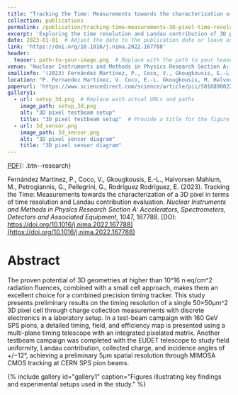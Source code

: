 ```yaml
---
title: "Tracking the Time: Measurements towards the characterization of a 3D pixel in terms of time resolution and Landau contribution evaluation"
collection: publications
permalink: /publication/tracking-time-measurements-3D-pixel-time-resolution
excerpt: 'Exploring the time resolution and Landau contribution of 3D pixel geometries in high-radiation environments.'
date: 2023-01-01  # Adjust the date to the publication date or leave as is if unknown
link: 'https://doi.org/10.1016/j.nima.2022.167788'
header:
  teaser: path-to-your-image.png  # Replace with the path to your teaser image if available
venue: 'Nuclear Instruments and Methods in Physics Research Section A: Accelerators, Spectrometers, Detectors and Associated Equipment'
smallinfo: '(2023) Fernández Martínez, P., Coco, V., Gkougkousis, E.-L., et al. <b><i>Nuclear Instruments and Methods in Physics Research Section A</i></b>'
location: "P. Fernandez Martínez, V. Coco, E.-L. Gkougkousis, M. Halvorsen Mahlum, G. Petrogiannis, G. Pellegrini, E. Rodríguez Rodríguez"  # Adjust if more authors are to be included
paperurl: 'https://www.sciencedirect.com/science/article/pii/S0168900222010804'
gallery1:
  - url: setup_3d.png  # Replace with actual URLs and paths
    image_path: setup_3d.png
    alt: "3D pixel testbeam setup"
    title: "3D pixel testbeam setup"  # Provide a title for the figure
  - url: 3d_sensor.png
    image_path: 3d_sensor.png
    alt: "3D pixel sensor diagram"
    title: "3D pixel sensor diagram"
---
```


[PDF](https://www.sciencedirect.com/science/article/pii/S0168900222010804){: .btn--research}

Fernández Martínez, P., Coco, V., Gkougkousis, E.-L., Halvorsen Mahlum, M., Petrogiannis, G., Pellegrini, G., Rodríguez Rodríguez, E. (2023). Tracking the Time: Measurements towards the characterization of a 3D pixel in terms of time resolution and Landau contribution evaluation. *Nuclear Instruments and Methods in Physics Research Section A: Accelerators, Spectrometers, Detectors and Associated Equipment*, 1047, 167788. [DOI: https://doi.org/10.1016/j.nima.2022.167788](https://doi.org/10.1016/j.nima.2022.167788)

# Abstract
The proven potential of 3D geometries at higher than 10^16 n·eq/cm^2 radiation fluences, combined with a small cell approach, makes them an excellent choice for a combined precision timing tracker. This study presents preliminary results on the timing resolution of a single 50×50μm^2 3D pixel cell through charge collection measurements with discrete electronics in a laboratory setup. In a test-beam campaign with 160 GeV SPS pions, a detailed timing, field, and efficiency map is presented using a multi-plane timing telescope with an integrated pixelated matrix. Another testbeam campaign was completed with the EUDET telescope to study field uniformity, Landau contribution, collected charge, and incidence angles of +/−12°, achieving a preliminary 5μm spatial resolution through MIMOSA CMOS tracking at CERN SPS pion beams.

{% include gallery id="gallery1" caption="Figures illustrating key findings and experimental setups used in the study." %}

